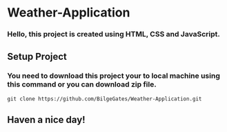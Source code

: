 # Weather-Application

###  Hello, this project is created using HTML, CSS and JavaScript.  

## Setup Project  

### You need to download this project your to local machine using this command or you can download zip file.    

    git clone https://github.com/BilgeGates/Weather-Application.git 

## Haven a nice day!
